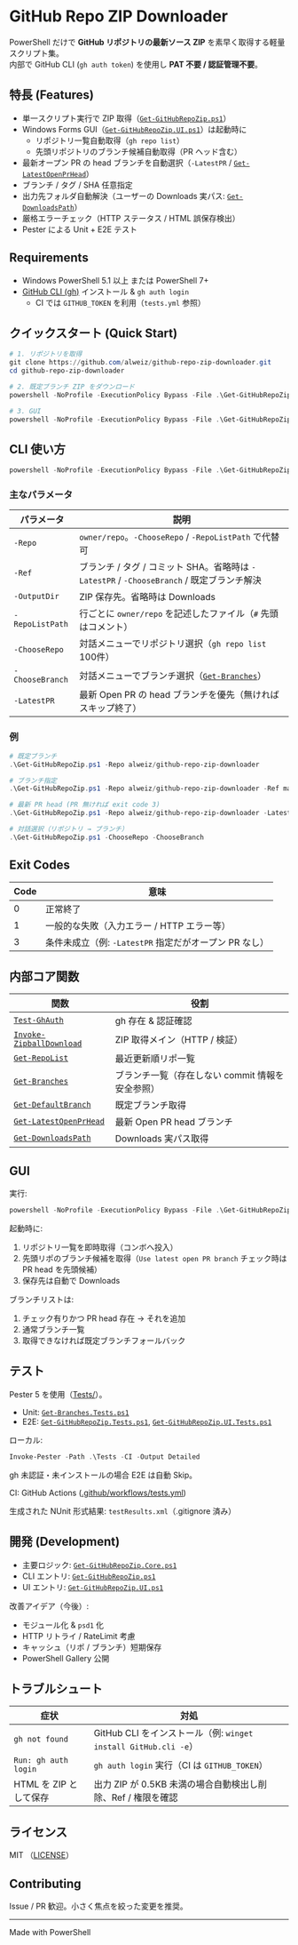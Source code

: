 # GitHub Repo ZIP Downloader

PowerShell だけで **GitHub リポジトリの最新ソース ZIP** を素早く取得する軽量スクリプト集。  
内部で GitHub CLI (`gh auth token`) を使用し **PAT 不要 / 認証管理不要**。

## 特長 (Features)
- 単一スクリプト実行で ZIP 取得（[`Get-GitHubRepoZip.ps1`](Get-GitHubRepoZip.ps1)）
- Windows Forms GUI（[`Get-GitHubRepoZip.UI.ps1`](Get-GitHubRepoZip.UI.ps1)）は起動時に
  - リポジトリ一覧自動取得（`gh repo list`）
  - 先頭リポジトリのブランチ候補自動取得（PR ヘッド含む）
- 最新オープン PR の head ブランチを自動選択（`-LatestPR` / [`Get-LatestOpenPrHead`](lib/Get-GitHubRepoZip.Core.ps1)）
- ブランチ / タグ / SHA 任意指定
- 出力先フォルダ自動解決（ユーザーの Downloads 実パス: [`Get-DownloadsPath`](lib/Get-GitHubRepoZip.Core.ps1)）
- 厳格エラーチェック（HTTP ステータス / HTML 誤保存検出）
- Pester による Unit + E2E テスト

## Requirements
- Windows PowerShell 5.1 以上 または PowerShell 7+
- [GitHub CLI (gh)](https://cli.github.com/) インストール & `gh auth login`
  - CI では `GITHUB_TOKEN` を利用（`tests.yml` 参照）

## クイックスタート (Quick Start)
```powershell
# 1. リポジトリを取得
git clone https://github.com/alweiz/github-repo-zip-downloader.git
cd github-repo-zip-downloader

# 2. 既定ブランチ ZIP をダウンロード
powershell -NoProfile -ExecutionPolicy Bypass -File .\Get-GitHubRepoZip.ps1 alweiz/github-repo-zip-downloader

# 3. GUI
powershell -NoProfile -ExecutionPolicy Bypass -File .\Get-GitHubRepoZip.UI.ps1
```

## CLI 使い方
```powershell
powershell -NoProfile -ExecutionPolicy Bypass -File .\Get-GitHubRepoZip.ps1 -Repo owner/repo [-Ref branch|tag|sha] [-OutputDir path] [-LatestPR] [-ChooseRepo] [-ChooseBranch] [-RepoListPath file]
```

### 主なパラメータ
| パラメータ | 説明 |
|-----------|------|
| `-Repo` | `owner/repo`。`-ChooseRepo` / `-RepoListPath` で代替可 |
| `-Ref` | ブランチ / タグ / コミット SHA。省略時は `-LatestPR` / `-ChooseBranch` / 既定ブランチ解決 |
| `-OutputDir` | ZIP 保存先。省略時は Downloads |
| `-RepoListPath` | 行ごとに `owner/repo` を記述したファイル（`#` 先頭はコメント） |
| `-ChooseRepo` | 対話メニューでリポジトリ選択（`gh repo list` 100件） |
| `-ChooseBranch` | 対話メニューでブランチ選択（[`Get-Branches`](lib/Get-GitHubRepoZip.Core.ps1)） |
| `-LatestPR` | 最新 Open PR の head ブランチを優先（無ければスキップ終了） |

### 例
```powershell
# 既定ブランチ
.\Get-GitHubRepoZip.ps1 -Repo alweiz/github-repo-zip-downloader

# ブランチ指定
.\Get-GitHubRepoZip.ps1 -Repo alweiz/github-repo-zip-downloader -Ref main -OutputDir D:\Downloads

# 最新 PR head (PR 無ければ exit code 3)
.\Get-GitHubRepoZip.ps1 -Repo alweiz/github-repo-zip-downloader -LatestPR

# 対話選択（リポジトリ → ブランチ）
.\Get-GitHubRepoZip.ps1 -ChooseRepo -ChooseBranch
```

## Exit Codes
| Code | 意味 |
|------|------|
| 0 | 正常終了 |
| 1 | 一般的な失敗（入力エラー / HTTP エラー等） |
| 3 | 条件未成立（例: `-LatestPR` 指定だがオープン PR なし） |

## 内部コア関数
| 関数 | 役割 |
|------|------|
| [`Test-GhAuth`](lib/Get-GitHubRepoZip.Core.ps1) | gh 存在 & 認証確認 |
| [`Invoke-ZipballDownload`](lib/Get-GitHubRepoZip.Core.ps1) | ZIP 取得メイン（HTTP / 検証） |
| [`Get-RepoList`](lib/Get-GitHubRepoZip.Core.ps1) | 最近更新順リポ一覧 |
| [`Get-Branches`](lib/Get-GitHubRepoZip.Core.ps1) | ブランチ一覧（存在しない commit 情報を安全参照） |
| [`Get-DefaultBranch`](lib/Get-GitHubRepoZip.Core.ps1) | 既定ブランチ取得 |
| [`Get-LatestOpenPrHead`](lib/Get-GitHubRepoZip.Core.ps1) | 最新 Open PR head ブランチ |
| [`Get-DownloadsPath`](lib/Get-GitHubRepoZip.Core.ps1) | Downloads 実パス取得 |

## GUI
実行:
```powershell
powershell -NoProfile -ExecutionPolicy Bypass -File .\Get-GitHubRepoZip.UI.ps1
```
起動時に:
1. リポジトリ一覧を即時取得（コンボへ投入）
2. 先頭リポのブランチ候補を取得（`Use latest open PR branch` チェック時は PR head を先頭候補）
3. 保存先は自動で Downloads

ブランチリストは:
1. チェック有りかつ PR head 存在 → それを追加
2. 通常ブランチ一覧
3. 取得できなければ既定ブランチフォールバック

## テスト
Pester 5 を使用（[Tests/](Tests/)）。
- Unit: [`Get-Branches.Tests.ps1`](Tests/Get-Branches.Tests.ps1)
- E2E: [`Get-GitHubRepoZip.Tests.ps1`](Tests/Get-GitHubRepoZip.Tests.ps1), [`Get-GitHubRepoZip.UI.Tests.ps1`](Tests/Get-GitHubRepoZip.UI.Tests.ps1)

ローカル:
```powershell
Invoke-Pester -Path .\Tests -CI -Output Detailed
```

gh 未認証・未インストールの場合 E2E は自動 Skip。

CI: GitHub Actions ([.github/workflows/tests.yml](.github/workflows/tests.yml))

生成された NUnit 形式結果: `testResults.xml`（.gitignore 済み）

## 開発 (Development)
- 主要ロジック: [`Get-GitHubRepoZip.Core.ps1`](lib/Get-GitHubRepoZip.Core.ps1)
- CLI エントリ: [`Get-GitHubRepoZip.ps1`](Get-GitHubRepoZip.ps1)
- UI エントリ: [`Get-GitHubRepoZip.UI.ps1`](Get-GitHubRepoZip.UI.ps1)

改善アイデア（今後）:
- モジュール化 & `psd1` 化
- HTTP リトライ / RateLimit 考慮
- キャッシュ（リポ / ブランチ）短期保存
- PowerShell Gallery 公開

## トラブルシュート
| 症状 | 対処 |
|------|------|
| `gh not found` | GitHub CLI をインストール（例: `winget install GitHub.cli -e`） |
| `Run: gh auth login` | `gh auth login` 実行（CI は `GITHUB_TOKEN`） |
| HTML を ZIP として保存 | 出力 ZIP が 0.5KB 未満の場合自動検出し削除、Ref / 権限を確認 |

## ライセンス
MIT （[LICENSE](LICENSE)）

## Contributing
Issue / PR 歓迎。小さく焦点を絞った変更を推奨。

---
Made with PowerShell